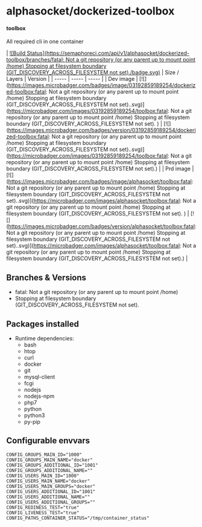 # alphasocket/dockerized-toolbox
#### toolbox
All required cli in one container


| [![Build Status](https://semaphoreci.com/api/v1/alphasocket/dockerized-toolbox/branches/fatal: Not a git repository (or any parent up to mount point /home)
Stopping at filesystem boundary (GIT_DISCOVERY_ACROSS_FILESYSTEM not set)./badge.svg)](https://semaphoreci.com/alphasocket/dockerized-toolbox) | Size / Layers | Version |
| ----- | ----- | ----- |
| Dev image | [![](https://images.microbadger.com/badges/image/03192859189254/dockerized-toolbox:fatal: Not a git repository (or any parent up to mount point /home)
Stopping at filesystem boundary (GIT_DISCOVERY_ACROSS_FILESYSTEM not set)..svg)](https://microbadger.com/images/03192859189254/toolbox:fatal: Not a git repository (or any parent up to mount point /home)
Stopping at filesystem boundary (GIT_DISCOVERY_ACROSS_FILESYSTEM not set). ) | [![](https://images.microbadger.com/badges/version/03192859189254/dockerized-toolbox:fatal: Not a git repository (or any parent up to mount point /home)
Stopping at filesystem boundary (GIT_DISCOVERY_ACROSS_FILESYSTEM not set)..svg)](https://microbadger.com/images/03192859189254/toolbox:fatal: Not a git repository (or any parent up to mount point /home)
Stopping at filesystem boundary (GIT_DISCOVERY_ACROSS_FILESYSTEM not set).) |
| Prd image | [![](https://images.microbadger.com/badges/image/alphasocket/toolbox:fatal: Not a git repository (or any parent up to mount point /home)
Stopping at filesystem boundary (GIT_DISCOVERY_ACROSS_FILESYSTEM not set)..svg)](https://microbadger.com/images/alphasocket/toolbox:fatal: Not a git repository (or any parent up to mount point /home)
Stopping at filesystem boundary (GIT_DISCOVERY_ACROSS_FILESYSTEM not set). ) | [![](https://images.microbadger.com/badges/version/alphasocket/toolbox:fatal: Not a git repository (or any parent up to mount point /home)
Stopping at filesystem boundary (GIT_DISCOVERY_ACROSS_FILESYSTEM not set)..svg)](https://microbadger.com/images/alphasocket/toolbox:fatal: Not a git repository (or any parent up to mount point /home)
Stopping at filesystem boundary (GIT_DISCOVERY_ACROSS_FILESYSTEM not set).) |

## Branches & Versions
- fatal: Not a git repository (or any parent up to mount point /home)
- Stopping at filesystem boundary (GIT_DISCOVERY_ACROSS_FILESYSTEM not set).


## Packages installed
- Runtime dependencies:
  + bash
  + htop
  + curl
  + docker
  + git
  + mysql-client
  + fcgi
  + nodejs
  + nodejs-npm
  + php7
  + python
  + python3
  + py-pip


## Configurable envvars
~~~
CONFIG_GROUPS_MAIN_ID="1000"
CONFIG_GROUPS_MAIN_NAME="docker"
CONFIG_GROUPS_ADDITIONAL_ID="1001"
CONFIG_GROUPS_ADDITIONAL_NAME=""
CONFIG_USERS_MAIN_ID="1000"
CONFIG_USERS_MAIN_NAME="docker"
CONFIG_USERS_MAIN_GROUPS="docker"
CONFIG_USERS_ADDITIONAL_ID="1001"
CONFIG_USERS_ADDITIONAL_NAME=""
CONFIG_USERS_ADDITIONAL_GROUPS=""
CONFIG_REDINESS_TEST="true"
CONFIG_LIVENESS_TEST="true"
CONFIG_PATHS_CONTAINER_STATUS="/tmp/container_status"
~~~
